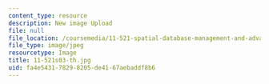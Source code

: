 ```yaml
---
content_type: resource
description: New image Upload
file: null
file_location: /coursemedia/11-521-spatial-database-management-and-advanced-geographic-information-systems-spring-2003/fa4e543178298205de4167aebaddf8b6_11-521s03-th.jpg
file_type: image/jpeg
resourcetype: Image
title: 11-521s03-th.jpg
uid: fa4e5431-7829-8205-de41-67aebaddf8b6
---
```

